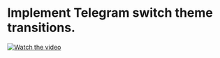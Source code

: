 # Implement Telegram switch theme transitions.

[![Watch the video](https://imgur.com/HM7lvoy)](/preview/shot1.mp4)
